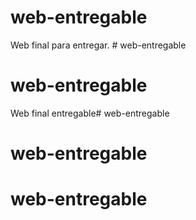 # web-entregable
Web final para entregar. # web-entregable
# web-entregable
Web final entregable# web-entregable
# web-entregable
# web-entregable
